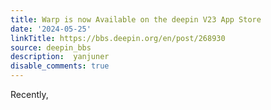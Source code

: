 ```yaml
---
title: Warp is now Available on the deepin V23 App Store
date: '2024-05-25'
linkTitle: https://bbs.deepin.org/en/post/268930
source: deepin_bbs
description:  yanjuner 
disable_comments: true
---
```

Recently, 
